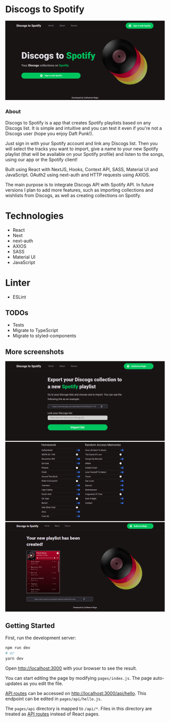 # Discogs to Spotify

<img src="./public/images/home.png" alt="Discogs to Spotify" />

### About

Discogs to Spotify is a app that creates Spotify playlists based on any Discogs list.
It is simple and intuitive and you can test it even if you're not a Discogs user (hope you enjoy Daft Punk!).

Just sign in with your Spotify account and link any Discogs list. Then you will select the tracks you want to import, give a name to your new Spotify playlist (that will be available on your Spotify profile) and listen to the songs, using our app or the Spotify client!

Built using React with NextJS, Hooks, Context API, SASS, Material UI and JavaScript.
OAuth2 using next-auth and HTTP requests using AXIOS.

The main purpose is to integrate Discogs API with Spotify API. In future versions I plan to add more features, such as importing collections and wishlists from Discogs, as well as creating collections on Spotify.

# Technologies

* React
* Next
* next-auth
* AXIOS
* SASS
* Material UI
* JavaScript

# Linter

* ESLint

## TODOs

* Tests
* Migrate to TypeScript
* Migrate to styled-components

## More screenshots

<img src="./public/images/collection1.png" alt="Discogs to Spotify"  />
<img src="./public/images/collection2.png" alt="Discogs to Spotify"  />
<img src="./public/images/result.png" alt="Discogs to Spotify"  />






## Getting Started

First, run the development server:

```bash
npm run dev
# or
yarn dev
```

Open [http://localhost:3000](http://localhost:3000) with your browser to see the result.

You can start editing the page by modifying `pages/index.js`. The page auto-updates as you edit the file.

[API routes](https://nextjs.org/docs/api-routes/introduction) can be accessed on [http://localhost:3000/api/hello](http://localhost:3000/api/hello). This endpoint can be edited in `pages/api/hello.js`.

The `pages/api` directory is mapped to `/api/*`. Files in this directory are treated as [API routes](https://nextjs.org/docs/api-routes/introduction) instead of React pages.

